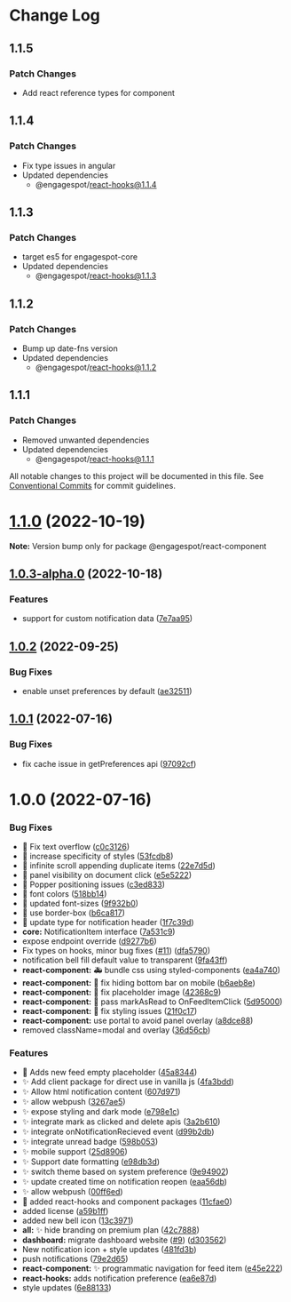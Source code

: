 # Change Log

## 1.1.5

### Patch Changes

- Add react reference types for component

## 1.1.4

### Patch Changes

- Fix type issues in angular
- Updated dependencies
  - @engagespot/react-hooks@1.1.4

## 1.1.3

### Patch Changes

- target es5 for engagespot-core
- Updated dependencies
  - @engagespot/react-hooks@1.1.3

## 1.1.2

### Patch Changes

- Bump up date-fns version
- Updated dependencies
  - @engagespot/react-hooks@1.1.2

## 1.1.1

### Patch Changes

- Removed unwanted dependencies
- Updated dependencies
  - @engagespot/react-hooks@1.1.1

All notable changes to this project will be documented in this file.
See [Conventional Commits](https://conventionalcommits.org) for commit guidelines.

# [1.1.0](https://github.com/Engagespot/engagespot/compare/v1.0.3-alpha.0...v1.1.0) (2022-10-19)

**Note:** Version bump only for package @engagespot/react-component

## [1.0.3-alpha.0](https://github.com/Engagespot/engagespot/compare/v1.0.2...v1.0.3-alpha.0) (2022-10-18)

### Features

- support for custom notification data ([7e7aa95](https://github.com/Engagespot/engagespot/commit/7e7aa951c7aa2eade222b8d958c2147a9cc2dfd0))

## [1.0.2](https://github.com/Engagespot/engagespot/compare/v1.0.1...v1.0.2) (2022-09-25)

### Bug Fixes

- enable unset preferences by default ([ae32511](https://github.com/Engagespot/engagespot/commit/ae32511b017ecc5d479c9a056753849fece61d4b))

## [1.0.1](https://github.com/Engagespot/engagespot/compare/v1.0.0...v1.0.1) (2022-07-16)

### Bug Fixes

- fix cache issue in getPreferences api ([97092cf](https://github.com/Engagespot/engagespot/commit/97092cf353bfe7cb78655435fb75d3e2d811ac68))

# 1.0.0 (2022-07-16)

### Bug Fixes

- :bug: Fix text overflow ([c0c3126](https://github.com/Engagespot/engagespot/commit/c0c3126631e22898ad5f19d6bab5ed380d2e15e6))
- :bug: increase specificity of styles ([53fcdb8](https://github.com/Engagespot/engagespot/commit/53fcdb8f67fab6a2db5c0209e8957e379334b034))
- :bug: infinite scroll appending duplicate items ([22e7d5d](https://github.com/Engagespot/engagespot/commit/22e7d5d073d5425c6a03dbdeabe7a803baaaf508))
- :bug: panel visibility on document click ([e5e5222](https://github.com/Engagespot/engagespot/commit/e5e52221b7c1ecdc41947b20fd054e8513c59c51))
- :bug: Popper positioning issues ([c3ed833](https://github.com/Engagespot/engagespot/commit/c3ed833e51b2b95eb5c8c5bdbccff690f09c14be))
- :lipstick: font colors ([518bb14](https://github.com/Engagespot/engagespot/commit/518bb148fb02aa4928cb9e9fdd4be9febf79d88f))
- :lipstick: updated font-sizes ([9f932b0](https://github.com/Engagespot/engagespot/commit/9f932b0babd57f602dff2a70d1d61e2c078e82fc))
- :lipstick: use border-box ([b6ca817](https://github.com/Engagespot/engagespot/commit/b6ca817532c7f5e31f835b2c85d236d6bbe5cf83))
- :rotating_light: update type for notification header ([1f7c39d](https://github.com/Engagespot/engagespot/commit/1f7c39d8be81f9c49fd218443ff67fd47a915070))
- **core:** NotificationItem interface ([7a531c9](https://github.com/Engagespot/engagespot/commit/7a531c94b1b7fb35834ae864f866fc9b27a3dc4b))
- expose endpoint override ([d9277b6](https://github.com/Engagespot/engagespot/commit/d9277b6c22b7e531a8f4070fbb4c267d2a573115))
- Fix types on hooks, minor bug fixes ([#11](https://github.com/Engagespot/engagespot/issues/11)) ([dfa5790](https://github.com/Engagespot/engagespot/commit/dfa5790a1f691846ba89ed8fceca3275723dea66))
- notification bell fill default value to transparent ([9fa43ff](https://github.com/Engagespot/engagespot/commit/9fa43ffc218c0cf91b70c8941643b0613db6887c))
- **react-component:** :ambulance: bundle css using styled-components ([ea4a740](https://github.com/Engagespot/engagespot/commit/ea4a740501a9f34c4e85367f0713149e7f208d41))
- **react-component:** :bug: fix hiding bottom bar on mobile ([b6aeb8e](https://github.com/Engagespot/engagespot/commit/b6aeb8e85dcae7097ef4b4345f5040124ac5fb69))
- **react-component:** :bug: fix placeholder image ([42368c9](https://github.com/Engagespot/engagespot/commit/42368c9dc6da5d341458c96f9cd44f868602aed3))
- **react-component:** :bug: pass markAsRead to OnFeedItemClick ([5d95000](https://github.com/Engagespot/engagespot/commit/5d950003a82b27a5d6266ff505eb8e02086861e5))
- **react-component:** :lipstick: fix styling issues ([21f0c17](https://github.com/Engagespot/engagespot/commit/21f0c17793827f02a7fd888dd18da2b3538ba0cf))
- **react-component:** use portal to avoid panel overlay ([a8dce88](https://github.com/Engagespot/engagespot/commit/a8dce88da3df8f93fce016049d7cf6647d636b56))
- removed className=modal and overlay ([36d56cb](https://github.com/Engagespot/engagespot/commit/36d56cbb97ff7da7e66d19f05ebb6cdbddef0204))

### Features

- :lipstick: Adds new feed empty placeholder ([45a8344](https://github.com/Engagespot/engagespot/commit/45a834434aeb72a245a1bedb6e2f17f4518971e6))
- :sparkles: Add client package for direct use in vanilla js ([4fa3bdd](https://github.com/Engagespot/engagespot/commit/4fa3bdd51e1c7e2f2bf3e2b3c3271600f905b5fe))
- :sparkles: Allow html notification content ([607d971](https://github.com/Engagespot/engagespot/commit/607d9712027c1df3caac0a6bcd584c02e1d54dc5))
- :sparkles: allow webpush ([3267ae5](https://github.com/Engagespot/engagespot/commit/3267ae547dcc55e8e83b7a67dedad0dc3a219879))
- :sparkles: expose styling and dark mode ([e798e1c](https://github.com/Engagespot/engagespot/commit/e798e1c3cafc18f280e2b05d52e7fe9d9660a548))
- :sparkles: integrate mark as clicked and delete apis ([3a2b610](https://github.com/Engagespot/engagespot/commit/3a2b6109cb2a6f29157f62b43a7d7c77d7b14a52))
- :sparkles: integrate onNotificationRecieved event ([d99b2db](https://github.com/Engagespot/engagespot/commit/d99b2db34a6671c3db6ef4754a80258488ffa2a0))
- :sparkles: integrate unread badge ([598b053](https://github.com/Engagespot/engagespot/commit/598b05371c9163b8f22c82fa26b08885dee7c645))
- :sparkles: mobile support ([25d8906](https://github.com/Engagespot/engagespot/commit/25d890619b29ab6bb3d488aeb8c615aad3bfe860))
- :sparkles: Support date formatting ([e98db3d](https://github.com/Engagespot/engagespot/commit/e98db3d717244288442915f6033f2699de78e48c))
- :sparkles: switch theme based on system preference ([9e94902](https://github.com/Engagespot/engagespot/commit/9e94902c0eab8a85249c1947cdd624ebd18d8e9c))
- :sparkles: update created time on notification reopen ([eaa56db](https://github.com/Engagespot/engagespot/commit/eaa56db5f3d3908b069750fcf958fe5fbbd0543a))
- ✨ allow webpush ([00ff6ed](https://github.com/Engagespot/engagespot/commit/00ff6ed47d96e53e4f04c92d568ab9ab882d46e7))
- 🚀 added react-hooks and component packages ([11cfae0](https://github.com/Engagespot/engagespot/commit/11cfae02d25c0b9df7be1d25294fba7fe25b141e))
- added license ([a59b1ff](https://github.com/Engagespot/engagespot/commit/a59b1ff0180d4ca6b8a3ea5d50db9400bd9ef252))
- added new bell icon ([13c3971](https://github.com/Engagespot/engagespot/commit/13c3971198c793bdf77f608b69ed2684f809e2e3))
- **all:** :sparkles: hide branding on premium plan ([42c7888](https://github.com/Engagespot/engagespot/commit/42c788893ee09d1772ff7bd9862e444a57702f13))
- **dashboard:** migrate dashboard website ([#9](https://github.com/Engagespot/engagespot/issues/9)) ([d303562](https://github.com/Engagespot/engagespot/commit/d303562233ab520fd4ba272338b929681b364494))
- New notification icon + style updates ([481fd3b](https://github.com/Engagespot/engagespot/commit/481fd3baa612186ff854bbadeacc588d688cea3c))
- push notifications ([79e2d65](https://github.com/Engagespot/engagespot/commit/79e2d65b9cc054fc275f7df6807a6ea48e070c7d))
- **react-component:** :sparkles: programmatic navigation for feed item ([e45e222](https://github.com/Engagespot/engagespot/commit/e45e222d51294433cbcdfd26f1c6501e3c1532bf))
- **react-hooks:** adds notification preference ([ea6e87d](https://github.com/Engagespot/engagespot/commit/ea6e87dbb59234a98d650c401f991549fc013f6d))
- style updates ([6e88133](https://github.com/Engagespot/engagespot/commit/6e88133fb87460566401995c4f0a3db980861358))
